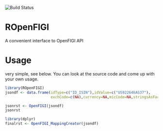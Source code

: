 ![Build Status](https://travis-ci.org/HuangRicky/ROpenFIGI.svg?branch=master "Build Status")

# ROpenFIGI
A convenient interface to OpenFIGI API

# Usage
very simple, see below. You can look at the source code and come up with your own usage.

```R
library(ROpenFIGI)
jsondf <- data.frame(idType=c("ID_ISIN"),idValue=c("US922646AS37"),
                     exchCode=c(NA),currency=NA,micCode=NA,stringsAsFactors = F)

jsonrst <- OpenFIGI(jsondf)
jsonrst

library(dplyr)
finalrst <- OpenFIGI_MappingCreator(jsondf)
```
